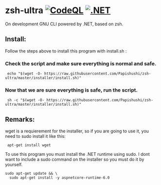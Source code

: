 # zsh-ultra [![CodeQL](https://github.com/Papishushi/zsh-ultra/actions/workflows/codeql-analysis.yml/badge.svg)](https://github.com/Papishushi/zsh-ultra/actions/workflows/codeql-analysis.yml) [![.NET](https://github.com/Papishushi/zsh-ultra/actions/workflows/dotnet.yml/badge.svg)](https://github.com/Papishushi/zsh-ultra/actions/workflows/dotnet.yml)


On development GNU CLI powered by .NET, based on zsh.

## Install:
Follow the steps above to install this program with install.sh :

### Check the script and make sure everything is normal and safe.

     echo "$(wget -O- https://raw.githubusercontent.com/Papishushi/zsh-ultra/master/installer/install.sh)"

### Now that we are sure everything is safe, run the script.

     sh -c "$(wget -O- https://raw.githubusercontent.com/Papishushi/zsh-ultra/master/installer/install.sh)" 
     
## Remarks:
wget is a requierement for the installer, so if you are going to use it, you need to sudo install it like this:

     apt-get install wget

To use this program you must install the .NET runtime using sudo. 
I dont want to include a sudo command on the installer so you must do it by yourself.

    sudo apt-get update && \
      sudo apt-get install -y aspnetcore-runtime-6.0
